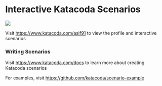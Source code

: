 # Interactive Katacoda Scenarios

[![](http://shields.katacoda.com/katacoda/asif91/count.svg)](https://www.katacoda.com/asif91 "Get your profile on Katacoda.com")

Visit https://www.katacoda.com/asif91 to view the profile and interactive scenarios

### Writing Scenarios
Visit https://www.katacoda.com/docs to learn more about creating Katacoda scenarios

For examples, visit https://github.com/katacoda/scenario-example
